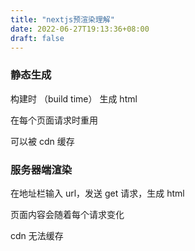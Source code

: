 ```yaml
---
title: "nextjs预渲染理解"
date: 2022-06-27T19:13:36+08:00
draft: false
---
```


### 静态生成

构建时 （build time） 生成 html

在每个页面请求时重用

可以被 cdn 缓存

### 服务器端渲染

在地址栏输入 url，发送 get 请求，生成 html

页面内容会随着每个请求变化

cdn 无法缓存
